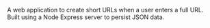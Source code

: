 A web application to create short URLs when a user enters a full URL.  
Built using a Node Express server to persist JSON data.
